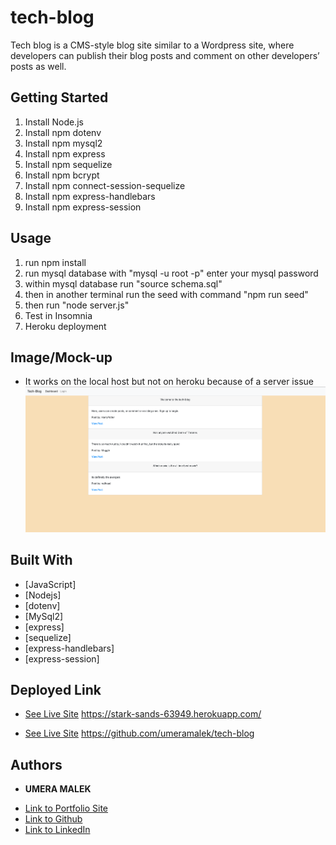 # tech-blog
Tech blog is a CMS-style blog site similar to a Wordpress site, where developers can publish their blog posts and comment on other developers’ posts as well.


## Getting Started
1. Install Node.js
2. Install npm dotenv
3. Install npm mysql2
4. Install npm express
5. Install npm sequelize
6. Install npm bcrypt
7. Install npm connect-session-sequelize
8. Install npm express-handlebars
9. Install npm express-session

## Usage 
1. run npm install
2. run mysql database with "mysql -u root -p" enter your mysql password 
3. within mysql database run "source schema.sql" 
4. then in another terminal run the seed with command "npm run seed"
5. then run "node server.js"
6. Test in Insomnia
7. Heroku deployment

## Image/Mock-up
* It works on the local host but not on heroku because of a server issue 
![](img/photo.png)

## Built With

* [JavaScript]
* [Nodejs]
* [dotenv] 
* [MySql2]
* [express]
* [sequelize]
* [express-handlebars]
* [express-session]


## Deployed Link

* [See Live Site](#) https://stark-sands-63949.herokuapp.com/

* [See Live Site](#) https://github.com/umeramalek/tech-blog




## Authors

* **UMERA MALEK** 

- [Link to Portfolio Site](https://umeramalek.github.io/)
- [Link to Github](https://github.com/umeramalek)
- [Link to LinkedIn](www.linkedin.com/in/umeramalek)
